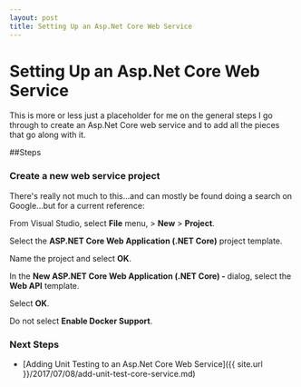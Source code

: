 ```yaml
---
layout: post
title: Setting Up an Asp.Net Core Web Service
---
```


# Setting Up an Asp.Net Core Web Service

This is more or less just a placeholder for me on the general steps I go through to create an Asp.Net Core web service and to add all the pieces that go along with it.

##Steps

### Create a new web service project

There's really not much to this...and can mostly be found doing a search on Google...but for a current reference:

From Visual Studio, select **File** menu, > **New** > **Project**.

Select the **ASP.NET Core Web Application (.NET Core)** project template.

Name the project and select **OK**.

In the **New ASP.NET Core Web Application (.NET Core) - <NameOfService>** dialog, select the **Web API** template.

Select **OK**.

Do not select **Enable Docker Support**.

### Next Steps

* [Adding Unit Testing to an Asp.Net Core Web Service]({{ site.url }}/2017/07/08/add-unit-test-core-service.md)
